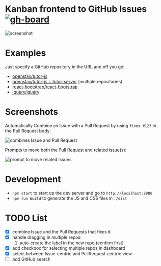 # Kanban frontend to GitHub Issues [![gh-board](https://img.shields.io/github/issues/philschatz/gh-board.svg?label=Issues%20%28gh-board%29)](http://philschatz.com/gh-board/)


![screenshot](https://cloud.githubusercontent.com/assets/253202/9746214/a9242c34-5644-11e5-8a83-5590d03398ab.png)

# Examples

Just specify a GitHub repository in the URL and off you go!

- [openstax/tutor-js](http://philschatz.com/gh-board/#/r/openstax/tutor-js)
- [openstax/tutor-js + tutor-server](http://philschatz.com/gh-board/#/r/openstax/tutor-js|tutor-server) (multiple repositories)
- [react-bootstrap/react-bootstrap](http://philschatz.com/gh-board/#/r/react-bootstrap/react-bootstrap)
- [jquery/jquery](http://philschatz.com/gh-board/#/r/jquery/jquery)

# Screenshots

Automatically Combine an Issue with a Pull Request by using `fixes #123` in the Pull Request body:

![combines Issue and Pull Request](https://cloud.githubusercontent.com/assets/253202/9784658/8e231a26-577a-11e5-85ec-1d40fcaa5207.png)

Prompts to move both the Pull Request and related issue(s):

![prompt to move related Issues](https://cloud.githubusercontent.com/assets/253202/9868052/39c4cdaa-5b42-11e5-8942-7d5a1e19fd24.png)

# Development

- `npm start` to start up the dev server and go to `http://localhost:8080`
- `npm run build` to generate the JS and CSS files in `./dist`

# TODO List

- [x] combine Issue and the Pull Requests that fixes it
- [x] handle dragging in multiple repos:
  1. auto-create the label in the new repo (confirm first)
- [x] add checkbox for selecting multiple repos in dashboard
- [x] select between Issue-centric and PullRequest-centric view
- [ ] add GitHub search
